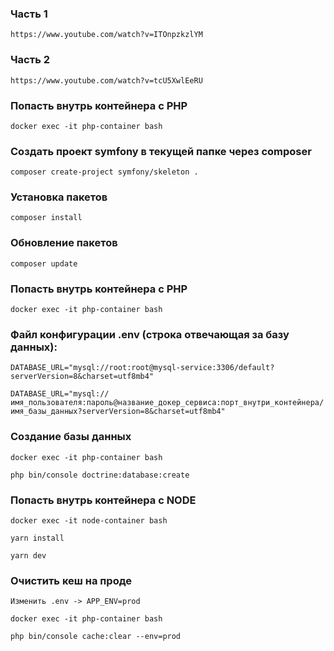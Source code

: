 ### Часть 1
```
https://www.youtube.com/watch?v=ITOnpzkzlYM
```
### Часть 2
```
https://www.youtube.com/watch?v=tcU5XwlEeRU
```

### Попасть внутрь контейнера с PHP
```
docker exec -it php-container bash
```
### Создать проект symfony в текущей папке через composer
```
composer create-project symfony/skeleton .  
```
### Установка пакетов 
```
composer install
```
### Обновление пакетов
```
composer update
```
### Попасть внутрь контейнера с PHP
```
docker exec -it php-container bash
```
### Файл конфигурации .env (строка отвечающая за базу данных):
```
DATABASE_URL="mysql://root:root@mysql-service:3306/default?serverVersion=8&charset=utf8mb4"
```
```
DATABASE_URL="mysql://имя_пользователя:пароль@название_докер_сервиса:порт_внутри_контейнера/имя_базы_данных?serverVersion=8&charset=utf8mb4"
```
### Создание базы данных
```
docker exec -it php-container bash
```
```
php bin/console doctrine:database:create
```
### Попасть внутрь контейнера с NODE
```
docker exec -it node-container bash
```
```
yarn install
```
```
yarn dev
```
### Очистить кеш на проде
```
Изменить .env -> APP_ENV=prod
```
```
docker exec -it php-container bash
```
```
php bin/console cache:clear --env=prod
```
